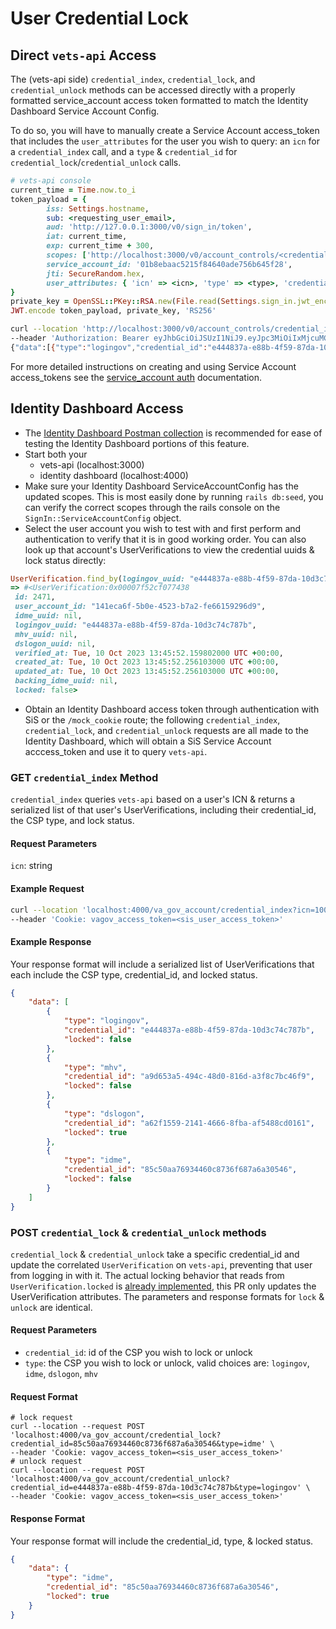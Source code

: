 # User Credential Lock

## Direct `vets-api` Access
The (vets-api side) `credential_index`, `credential_lock`, and `credential_unlock` methods can be accessed directly with a properly formatted service_account access token formatted to match the Identity Dashboard Service Account Config.

To do so, you will have to manually create a Service Account access_token that includes the `user_attributes` for the user you wish to query: an `icn` for a `credential_index` call, and a `type` & `credential_id` for `credential_lock`/`credential_unlock` calls.

```ruby
# vets-api console
current_time = Time.now.to_i
token_payload = {
        iss: Settings.hostname,
        sub: <requesting_user_email>,
        aud: 'http://127.0.0.1:3000/v0/sign_in/token',
        iat: current_time,
        exp: current_time + 300,
        scopes: ['http://localhost:3000/v0/account_controls/<credential_index/lock/unlock>'],
        service_account_id: '01b8ebaac5215f84640ade756b645f28',
        jti: SecureRandom.hex,
        user_attributes: { 'icn' => <icn>, 'type' => <type>, 'credential_id' => <credential_id> }
}
private_key = OpenSSL::PKey::RSA.new(File.read(Settings.sign_in.jwt_encode_key))
JWT.encode token_payload, private_key, 'RS256'
```

```bash
curl --location 'http://localhost:3000/v0/account_controls/credential_index' \
--header 'Authorization: Bearer eyJhbGciOiJSUzI1NiJ9.eyJpc3MiOiIxMjcuMC4wLjE6MzAwMCIsInN1YiI6InZldHMuZ292LnVzZXIrMEBnbWFpbC5jb20iLCJhdWQiOiJodHRwOi8vMTI3LjAuMC4xOjMwMDAvdjAvc2lnbl9pbi90b2tlbiIsImlhdCI6MTcwMjI2MzA2NSwiZXhwIjoxNzAyMjYzMzY1LCJzY29wZXMiOlsiaHR0cDovL2xvY2FsaG9zdDozMDAwL3YwL2FjY291bnRfY29udHJvbHMvY3JlZGVudGlhbF9pbmRleCJdLCJzZXJ2aWNlX2FjY291bnRfaWQiOiIwMWI4ZWJhYWM1MjE1Zjg0NjQwYWRlNzU2YjY0NWYyOCIsImp0aSI6IjdkNjA0ZmQ1ZTk3YTI4ZjYxOGY5Yjg1NDZhMTVkMmRlIiwidXNlcl9hdHRyaWJ1dGVzIjp7ImljbiI6IjEwMDg1OTYzNzlWODU5ODM4In19.Lk5s5JO0JwCjeMfXAO0-vAlqGczecZhUtAQHi-sz7gY88YVBhtdBSUcXeEcz0cFqbpTxp1ZveRTcJm3rDNDnV0LXi_1DeaLLnrqPFqo3plP_MdVXOmxjTjZ9B189KiszPgHO6qrLW6kaYZ_9tULmRjudixl5zinKQzJgqk75lFNQSJlg7J6rUFN_Ae2DDlICeo6OiPbkRhl4usvnazatydH2ZKxblZ9NvG4xbar6j9472t-wvS82O9jpIDh9CN8OGEtPXNq9umJsr0neilpSFq3ZflPybBVnrz3PHi_biC0mh7vzTM2k4g1-pniKaLA0uVudBO-noT-8l2yQfcTiuA'
{"data":[{"type":"logingov","credential_id":"e444837a-e88b-4f59-87da-10d3c74c787b","locked":false}]}%
```

For more detailed instructions on creating and using Service Account access_tokens see the [service_account auth](https://github.com/department-of-veterans-affairs/va.gov-team/blob/master/products/identity/Products/Sign-In%20Service/Engineering%20Docs/auth_flows/service_account.md) documentation.

## Identity Dashboard Access

- The [Identity Dashboard Postman collection](https://github.com/department-of-veterans-affairs/va.gov-team/blob/master/products/identity/Products/Sign-In%20Service/Engineering%20Docs/postman.md) is recommended for ease of testing the Identity Dashboard portions of this feature.
- Start both your
  - vets-api (localhost:3000)
  - identity dashboard (localhost:4000)
- Make sure your Identity Dashboard ServiceAccountConfig has the updated scopes. This is most easily done by running `rails db:seed`, you can verify the correct scopes through the rails console on the `SignIn::ServiceAccountConfig` object.
- Select the user account you wish to test with and first perform and authentication to verify that it is in good working order. You can also look up that account's UserVerifications to view the credential uuids & lock status directly:
```ruby
UserVerification.find_by(logingov_uuid: "e444837a-e88b-4f59-87da-10d3c74c787b")
=> #<UserVerification:0x00007f52cf077438                           
 id: 2471,                                                      
 user_account_id: "141eca6f-5b0e-4523-b7a2-fe66159296d9",       
 idme_uuid: nil,                                                
 logingov_uuid: "e444837a-e88b-4f59-87da-10d3c74c787b",         
 mhv_uuid: nil,                                                 
 dslogon_uuid: nil,                                             
 verified_at: Tue, 10 Oct 2023 13:45:52.159802000 UTC +00:00,   
 created_at: Tue, 10 Oct 2023 13:45:52.256103000 UTC +00:00,    
 updated_at: Tue, 10 Oct 2023 13:45:52.256103000 UTC +00:00,    
 backing_idme_uuid: nil,
 locked: false>
```
- Obtain an Identity Dashboard access token through authentication with SiS or the `/mock_cookie` route; the following `credential_index`, `credential_lock`, and `credential_unlock` requests are all made to the Identity Dashboard, which will obtain a SiS Service Account acccess_token and use it to query `vets-api`.

### GET `credential_index` Method

`credential_index` queries `vets-api` based on a user's ICN & returns a serialized list of that user's UserVerifications, including their credential_id, the CSP type, and lock status.

#### Request Parameters

`icn`: string

#### Example Request
```bash
curl --location 'localhost:4000/va_gov_account/credential_index?icn=1008596379V859838' \
--header 'Cookie: vagov_access_token=<sis_user_access_token>'
```

#### Example Response
Your response format will include a serialized list of UserVerifications that each include the CSP type, credential_id, and locked status.

```json
{
    "data": [
        {
            "type": "logingov",
            "credential_id": "e444837a-e88b-4f59-87da-10d3c74c787b",
            "locked": false
        },
        {
            "type": "mhv",
            "credential_id": "a9d653a5-494c-48d0-816d-a3f8c7bc46f9",
            "locked": false
        },
        {
            "type": "dslogon",
            "credential_id": "a62f1559-2141-4666-8fba-af5488cd0161",
            "locked": true
        },
        {
            "type": "idme",
            "credential_id": "85c50aa76934460c8736f687a6a30546",
            "locked": false
        }
    ]
}
```

### POST `credential_lock` & `credential_unlock` methods

`credential_lock` & `credential_unlock` take a specific credential_id and update the correlated `UserVerification` on `vets-api`, preventing that user from logging in with it. The actual locking behavior that reads from `UserVerification.locked` is [already implemented](https://github.com/department-of-veterans-affairs/vets-api/pull/14352), this PR only updates the UserVerification attributes. The parameters and response formats for `lock` & `unlock` are identical.

#### Request Parameters
  - `credential_id`: id of the CSP you wish to lock or unlock
  - `type`: the CSP you wish to lock or unlock, valid choices are: `logingov`, `idme`, `dslogon`, `mhv`

#### Request Format
```curl
# lock request
curl --location --request POST 'localhost:4000/va_gov_account/credential_lock?credential_id=85c50aa76934460c8736f687a6a30546&type=idme' \
--header 'Cookie: vagov_access_token=<sis_user_access_token>'
# unlock request
curl --location --request POST 'localhost:4000/va_gov_account/credential_unlock?credential_id=e444837a-e88b-4f59-87da-10d3c74c787b&type=logingov' \
--header 'Cookie: vagov_access_token=<sis_user_access_token>'
```

#### Response Format
Your response format will include the credential_id, type, & locked status.

```json
{
    "data": {
        "type": "idme",
        "credential_id": "85c50aa76934460c8736f687a6a30546",
        "locked": true
    }
}
